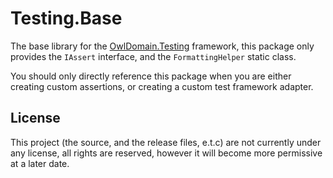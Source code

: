 Testing.Base
===

The base library for the 
[OwlDomain.Testing](https://github.com/Owl-Domain/Testing)
framework, this package only provides the `IAssert` interface,
and the `FormattingHelper` static class.

You should only directly reference this package when you are
either creating custom assertions, or creating a custom
test framework adapter.



## License

This project (the source, and the release files, e.t.c) are not currently under any license, 
all rights are reserved, however it will become more permissive at a later date.